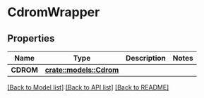 # CdromWrapper

## Properties

Name | Type | Description | Notes
------------ | ------------- | ------------- | -------------
**CDROM** | [**crate::models::Cdrom**](CDROM.md) |  | 

[[Back to Model list]](../README.md#documentation-for-models) [[Back to API list]](../README.md#documentation-for-api-endpoints) [[Back to README]](../README.md)


